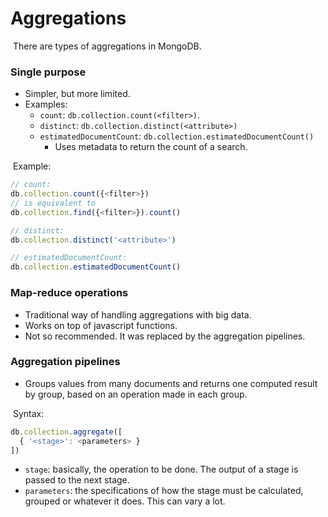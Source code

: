 # Aggregations

​	There are types of aggregations in MongoDB.

### Single purpose

- Simpler, but more limited.
- Examples:
  - `count`: `db.collection.count(<filter>)`.
  - `distinct`: `db.collection.distinct(<attribute>)`
  - `estimatedDocumentCount`: `db.collection.estimatedDocumentCount()`
    - Uses metadata to return the count of a search.

​	Example:

```javascript
// count:
db.collection.count({<filter>})
// is equivalent to
db.collection.find({<filter>}).count()

// distinct:
db.collection.distinct('<attribute>')

// estimatedDocumentCount:
db.collection.estimatedDocumentCount()
```

### Map-reduce operations

- Traditional way of handling aggregations with big data.
- Works on top of javascript functions.
- Not so recommended. It was replaced by the aggregation pipelines.

### Aggregation pipelines

- Groups values from many documents and returns one computed result by group, based on an operation made in each group.

​	Syntax:

```javascript
db.collection.aggregate([
  { '<stage>': <parameters> }
])
```

- `stage`: basically, the operation to be done. The output of a stage is passed to the next stage.
- `parameters`: the specifications of how the stage must be calculated, grouped or whatever it does. This can vary a lot.
